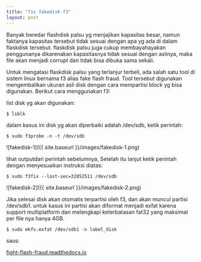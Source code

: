 ```yaml
---
title: "fix fakedisk f3"
layout: post 
---
```

Banyak beredar flashdisk palsu yg menjajikan kapasitas besar, namun faktanya kapasitas tersebut tidak sesuai dengan apa yg ada di dalam flaskdisk tersebut. flaskdisk palsu juga cukup membayahayakan penggunanya dikarenakan kapasitasnya tidak sesuai dengan aslinya, maka file akan menjadi corrupt dan tidak bisa dibuka sama sekali.

Untuk mengatasi flaskdisk palsu yang terlanjur terbeli, ada salah satu tool di sistem linux bernama f3 alias fake flash fraud. Tool tersebut digunakan mengembalikan ukuran asli disk dengan cara mempartisi block yg bisa digunakan. Berikut cara menggunakan f3:

list disk yg akan digunakan:
```
$ lsblk
```
dalam kasus ini disk yg akan diperbaiki adalah /dev/sdb, ketik perintah:
```
$ sudo f3probe -n -t /dev/sdb
```
![fakedisk-1]({{ site.baseurl }}/images/fakedisk-1.png) 

lihat outputdari perintah sebelumnya, Setelah itu lanjut ketik perintah dengan menyesuaikan instruksi diatas:
```
$ sudo f3fix --last-sec=32852511 /dev/sdb
```
![fakedisk-2]({{ site.baseurl }}/images/fakedisk-2.png) 

Jika selesai disk akan otomatis terpartisi oleh f3, dan akan muncul partisi /dev/sdb1. untuk kasus ini partisi akan diformat menjadi exfat karena support multiplatform dan melengkapi keterbatasan fat32 yang maksimal per file nya hanya 4GB.
```
$ sudo mkfs.exfat /dev/sdb1 -n label_disk
```



saus:

[fight-flash-fraud.readthedocs.io](https://fight-flash-fraud.readthedocs.io/en/latest/index.html)
